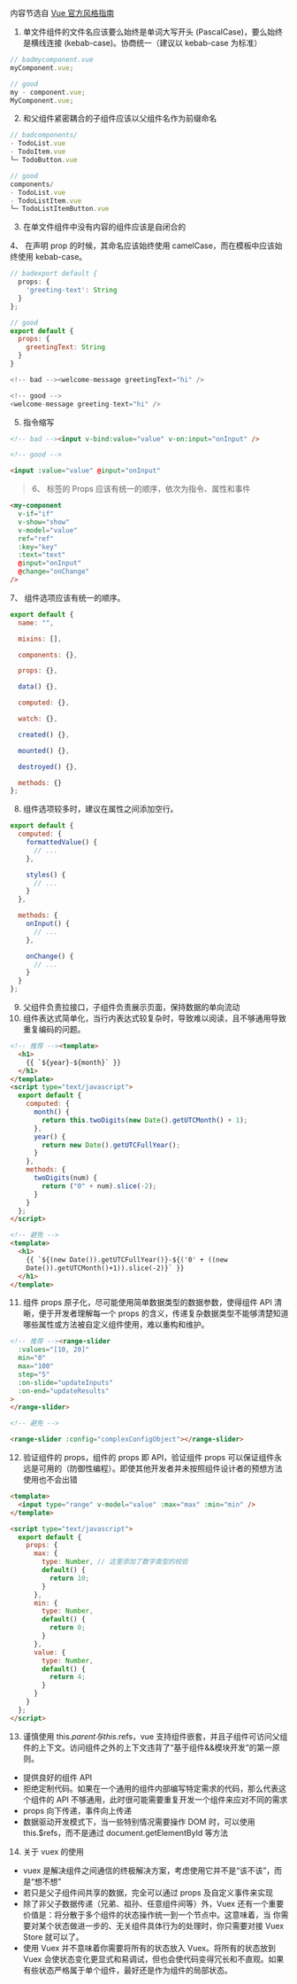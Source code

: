 内容节选自 [Vue 官方风格指南](https://cn.vuejs.org/v2/style-guide/)

1. 单文件组件的文件名应该要么始终是单词大写开头 (PascalCase)，要么始终是横线连接 (kebab-case)。协商统一（建议以 kebab-case 为标准）

```js
// badmycomponent.vue
myComponent.vue;

// good
my - component.vue;
MyComponent.vue;
```

2. 和父组件紧密耦合的子组件应该以父组件名作为前缀命名

```js
// badcomponents/
- TodoList.vue
- TodoItem.vue
└─ TodoButton.vue

// good
components/
- TodoList.vue
- TodoListItem.vue
└─ TodoListItemButton.vue
```

3. 在单文件组件中没有内容的组件应该是自闭合的

<!-- bad --><my-component></my-component>

<!-- good -->
<my-component />
4、	在声明 prop 的时候，其命名应该始终使用 camelCase，而在模板中应该始终使用 kebab-case。

```js
// badexport default {
  props: {
    'greeting-text': String
  }
};

// good
export default {
  props: {
    greetingText: String
  }
}

<!-- bad --><welcome-message greetingText="hi" />

<!-- good -->
<welcome-message greeting-text="hi" />
```

5. 指令缩写

```html
<!-- bad --><input v-bind:value="value" v-on:input="onInput" />

<!-- good -->

<input :value="value" @input="onInput"
```

> 6、 标签的 Props 应该有统一的顺序，依次为指令、属性和事件

```html
<my-component
  v-if="if"
  v-show="show"
  v-model="value"
  ref="ref"
  :key="key"
  :text="text"
  @input="onInput"
  @change="onChange"
/>
```

7、 组件选项应该有统一的顺序。

```js
export default {
  name: "",

  mixins: [],

  components: {},

  props: {},

  data() {},

  computed: {},

  watch: {},

  created() {},

  mounted() {},

  destroyed() {},

  methods: {}
};
```

8. 组件选项较多时，建议在属性之间添加空行。

```js
export default {
  computed: {
    formattedValue() {
      // ...
    },

    styles() {
      // ...
    }
  },

  methods: {
    onInput() {
      // ...
    },

    onChange() {
      // ...
    }
  }
};
```

9. 父组件负责拉接口，子组件负责展示页面，保持数据的单向流动
10. 组件表达式简单化，当行内表达式较复杂时，导致难以阅读，且不够通用导致重复编码的问题。

```html
<!-- 推荐 --><template>
  <h1>
    {{ `${year}-${month}` }}
  </h1>
</template>
<script type="text/javascript">
  export default {
    computed: {
      month() {
        return this.twoDigits(new Date().getUTCMonth() + 1);
      },
      year() {
        return new Date().getUTCFullYear();
      }
    },
    methods: {
      twoDigits(num) {
        return ("0" + num).slice(-2);
      }
    }
  };
</script>

<!-- 避免 -->
<template>
  <h1>
    {{ `${(new Date()).getUTCFullYear()}-${('0' + ((new
    Date()).getUTCMonth()+1)).slice(-2)}` }}
  </h1>
</template>
```

11. 组件 props 原子化，尽可能使用简单数据类型的数据参数，使得组件 API 清晰，便于开发者理解每一个 props 的含义，传递复杂数据类型不能够清楚知道哪些属性或方法被自定义组件使用，难以重构和维护。

```html
<!-- 推荐 --><range-slider
  :values="[10, 20]"
  min="0"
  max="100"
  step="5"
  :on-slide="updateInputs"
  :on-end="updateResults"
>
</range-slider>

<!-- 避免 -->

<range-slider :config="complexConfigObject"></range-slider>
```

12. 验证组件的 props，组件的 props 即 API，验证组件 props 可以保证组件永远是可用的（防御性编程）。即使其他开发者并未按照组件设计者的预想方法使用也不会出错

```html
<template>
  <input type="range" v-model="value" :max="max" :min="min" />
</template>

<script type="text/javascript">
  export default {
    props: {
      max: {
        type: Number, // 这里添加了数字类型的校验
        default() {
          return 10;
        }
      },
      min: {
        type: Number,
        default() {
          return 0;
        }
      },
      value: {
        type: Number,
        default() {
          return 4;
        }
      }
    }
  };
</script>
```

13. 谨慎使用 this.$parent与this.$refs，vue 支持组件嵌套，并且子组件可访问父组件的上下文。访问组件之外的上下文违背了“基于组件&&模块开发”的第一原则。

- 提供良好的组件 API
- 拒绝定制代码。如果在一个通用的组件内部编写特定需求的代码，那么代表这个组件的 API 不够通用，此时很可能需要重复开发一个组件来应对不同的需求
- props 向下传递，事件向上传递
- 数据驱动开发模式下，当一些特别情况需要操作 DOM 时，可以使用 this.\$refs，而不是通过 document.getElementById 等方法

14. 关于 vuex 的使用

- vuex 是解决组件之间通信的终极解决方案，考虑使用它并不是“该不该”，而是“想不想”
- 若只是父子组件间共享的数据，完全可以通过 props 及自定义事件来实现
- 除了非父子数据传递（兄弟、祖孙、任意组件间等）外，Vuex 还有一个重要价值是：将分散于多个组件的状态操作统一到一个节点中。这意味着，当 你需要对某个状态做进一步的、无关组件具体行为的处理时，你只需要对接 Vuex Store 就可以了。
- 使用 Vuex 并不意味着你需要将所有的状态放入 Vuex。将所有的状态放到 Vuex 会使状态变化更显式和易调试，但也会使代码变得冗长和不直观。如果有些状态严格属于单个组件，最好还是作为组件的局部状态。
